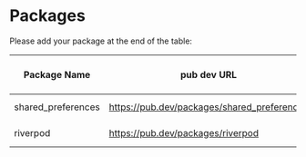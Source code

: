 # Packages

Please add your package at the end of the table:

| Package Name | pub dev URL | Suggested Flutter Gems Category URL for the package (Optional) |
| --- | --- | --- |
| shared_preferences | https://pub.dev/packages/shared_preferences | https://fluttergems.dev/nosql-database/ |
| riverpod | https://pub.dev/packages/riverpod | https://fluttergems.dev/state-management/ |


